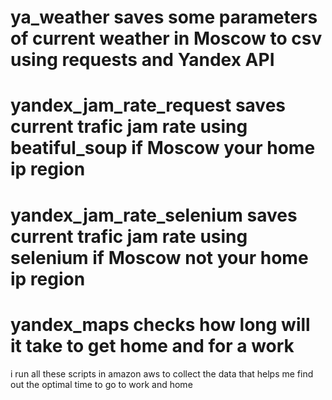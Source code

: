 # ya_weather saves some parameters of current weather in Moscow to csv using requests and Yandex API
# yandex_jam_rate_request saves current trafic jam rate using beatiful_soup if Moscow your home ip region
# yandex_jam_rate_selenium saves current trafic jam rate using selenium if Moscow not your home ip region
# yandex_maps checks how long will it take to get home and for a work
i run all these scripts in amazon aws to collect the data that helps me find out the optimal time to go to work and home
